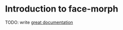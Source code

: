 # Introduction to face-morph

TODO: write [great documentation](http://jacobian.org/writing/what-to-write/)
